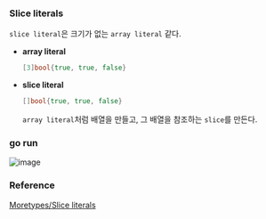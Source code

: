 ### Slice literals
`slice literal`은 크기가 없는 `array literal` 같다.<br>
- **array literal**<br>
  ```go
  [3]bool{true, true, false}
  ```
- **slice literal**<br>
  ```go
  []bool{true, true, false}
  ```
  `array literal`처럼 배열을 만들고, 그 배열을 참조하는 `slice`를 만든다.<br>

### go run
![image](https://github.com/user-attachments/assets/27cfa2c1-020c-4bd1-8b6d-5172af323a28)


### Reference
[Moretypes/Slice literals](https://go.dev/tour/moretypes/9)<br>
